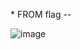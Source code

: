 \* FROM flag --

![image](https://github.com/petriQore/CreativeMinds-2024-Qualifier-CTF/assets/123587287/89c3f23c-d487-43d0-91ab-cf8d4d94e3a5)
